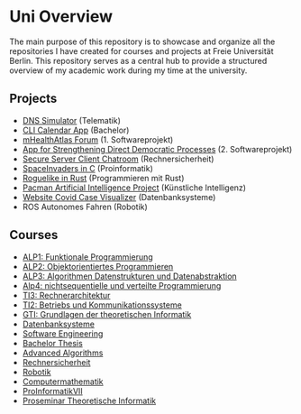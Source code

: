 # Uni Overview
The main purpose of this repository is to showcase and organize all the repositories I have created for courses and projects at Freie Universität Berlin. This repository serves as a central hub to provide a structured overview of my academic work during my time at the university.

## Projects

 * [DNS Simulator](https://github.com/thob97/DNS-simulator.git) (Telematik) 
 * [CLI Calendar App](https://github.com/thob97/CLI-Calendar-App.git) (Bachelor)
 * [mHealthAtlas Forum](https://git.imp.fu-berlin.de/fub-agdb/mhealthatlas-forum-swp-wise2021) (1. Softwareprojekt)
 * [App for Strengthening Direct Democratic Processes](https://github.com/thob97/App-for-Strengthening-Direct-Democratic-Processes.git) (2. Softwareprojekt)
 * [Secure Server Client Chatroom](https://github.com/thob97/Secure-Server-Client-Chatroom.git) (Rechnersicherheit) 
 * [SpaceInvaders in C](https://github.com/thob97/spaceinvaders_c.git) (Proinformatik)
 * [Roguelike in Rust](https://github.com/thob97/roguelike_rust.git) (Programmieren mit Rust)
 * [Pacman Artificial Intelligence Project](https://github.com/thob97/pacman-artificial-intelligence-project.git) (Künstliche Intelligenz)
 * [Website Covid Case Visualizer](https://github.com/thob97/Website_Covid_Cases_Visualizer.git) (Datenbanksysteme)
 * ROS Autonomes Fahren (Robotik)


 

## Courses
 * [ALP1: Funktionale Programmierung](https://github.com/thob97/uni_fu_alp1_functional-programming.git)
 * [ALP2: Objektorientiertes Programmieren](https://github.com/thob97/uni_fu_alp2_object-oriented-programming.git)
 * [ALP3: Algorithmen Datenstrukturen und Datenabstraktion](https://github.com/thob97/uni_fu_alp3_algorithmen-datenstrukturen-und-datenabstraktion.git)
 * [Alp4: nichtsequentielle und verteilte Programmierung](https://github.com/thob97/uni_fu_alp4_nichtsequentielle-und-verteilte-Programmierung)
 * [TI3: Rechnerarchitektur](https://github.com/thob97/uni_fu_TI3-rechnerarchitektur.git)
 * [TI2: Betriebs und Kommunikationssysteme](https://github.com/thob97/uni_fu_TI2-betriebs-und-kommunikationssysteme.git)
 * [GTI: Grundlagen der theoretischen Informatik](https://github.com/thob97/uni_fu_gti_grundlagen-der-theoretischen-informatik.git)
 * [Datenbanksysteme](https://github.com/thob97/uni_fu_datenbanksysteme.git)
 * [Software Engineering](https://github.com/thob97/uni_fu_software-engineering.git)
 * [Bachelor Thesis](https://github.com/thob97/Bachelor-Thesis.git)
 * [Advanced Algorithms](https://github.com/thob97/uni_fu_advanced-algorithms.git)
 * [Rechnersicherheit](https://github.com/thob97/uni_fu_rechnersicherheit.git)
 * [Robotik](https://github.com/thob97/uni_fu_robotik.git)
 * [Computermathematik](https://github.com/thob97/uni_fu_computer-mathematics.git)
 * [ProInformatikVII](https://github.com/thob97/uni_fu_ProInformatikVII.git)
 * [Proseminar Theoretische Informatik](https://github.com/thob97/uni_fu_proseminar-theoretische-informatik.git)


